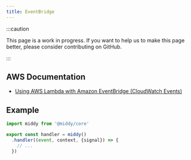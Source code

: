 ```yaml
---
title: EventBridge
---
```


:::caution

This page is a work in progress. If you want to help us to make this page better, please consider contributing on GitHub.

:::

## AWS Documentation
- [Using AWS Lambda with Amazon EventBridge (CloudWatch Events)](https://docs.aws.amazon.com/lambda/latest/dg/services-cloudwatchevents.html)

## Example
```javascript
import middy from '@middy/core'

export const handler = middy()
  .handler((event, context, {signal}) => {
    // ...
  })
```
